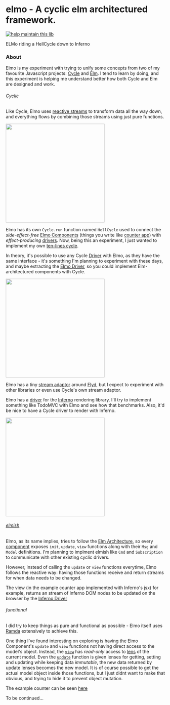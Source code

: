 # elmo - A cyclic elm architectured framework.
[![help maintain this lib](https://img.shields.io/badge/looking%20for%20maintainer-DM%20%40vborja-663399.svg)](https://twitter.com/vborja)


ELMo riding a HellCycle down to Inferno

### About

Elmo is my experiment with trying to unify some concepts from two of
my favourite Javascript projects: [Cycle][cycle] and [Elm][elm].
I tend to learn by doing, and this experiment is helping me
understand better how both Cycle and Elm are designed and work.

###### Cyclic

Like Cycle, Elmo uses [reactive streams][reactive] 
to transform data all the way down, and everything
flows by combining those streams using just pure functions.

<img src="https://raw.githubusercontent.com/vic/elmo/master/etc/hellcycle.jpg" width="312">

Elmo has its own `Cycle.run` function named 
`HellCycle`
used to connect the _side-effect-free_ [Elmo Components][component] 
(things you write like [counter app][counter]) with
_effect-producing_ [drivers](http://cycle.js.org/drivers.html).
Now, being this an experiment, I just wanted to implement my own [ten-lines cycle][hellcycle].

In theory, it's possible to use any Cycle [Driver](http://cycle.js.org/drivers.html) with Elmo, as they
have the same interface - it's something I'm planning to experiment with these days, and maybe extracting the
[Elmo Driver][elmo_driver], so you could implement Elm-architectured components with Cycle.

<img src="https://raw.githubusercontent.com/vic/elmo/master/etc/elmodriver.gif" width="312">

Elmo has a tiny [stream adaptor][stream] around [Flyd][flyd], but
I expect to experiment with other libraries or even use Cycle's
own stream adaptor.

Elmo has a [driver][inferno_driver] for the [Inferno](https://github.com/trueadm/inferno) rendering library.
I'll try to implement something like TodoMVC with Elmo and see how that benchmarks.
Also, it'd be nice to have a Cycle driver to render with Inferno.

<img src="https://raw.githubusercontent.com/vic/elmo/master/etc/hellmo.gif" width="312">

###### [elmish](http://guide.elm-lang.org/architecture/index.html)

Elmo, as its name implies, tries to follow the [Elm Architecture](http://guide.elm-lang.org/architecture/index.html),
so every [component][counter] exposes `init`, `update`, `view` functions along with their `Msg` and `Model` definitions.
I'm planning to implment elmish like `Cmd` and `Subscription` to communicate with other existing cyclic drivers.

However, instead of calling the `update` or `view` functions everytime, Elmo follows the reactive way: having those
functions receive and return streams for when data needs to be changed.

The view (in the example counter app implemented with Inferno's jsx) for example, returns an stream of Inferno DOM
nodes to be updated on the browser by the [Inferno Driver][inferno_driver]

###### functional

I did try to keep things as pure and functional as possible -  Elmo itself uses [Ramda](ramdajs.com) extensively to achieve this.

One thing I've found interesting on exploring is having the 
Elmo Component's `update` and `view` functions not having direct access to the model's object.
Instead, the [`view`][view] has *read-only* access to [lens](http://ramdajs.com/docs/#lens) of the current model.
Even the [`update`][update] function is given lenses for getting, setting and updating while keeping data *immutable*, the new data returned by update lenses becomes the new model. It is of course possible to get the actual model object inside those functions, but I just didnt want to make that obvious, and trying to hide it to prevent object mutation.


The example counter can be seen [here](http://vic.github.io/elmo)

To be continued...


[cycle]: http://cycle.js.org
[elm]: http://elm-lang.org
[flyd]: https://github.com/paldepind/flyd
[stream]: https://github.com/vic/elmo/blob/master/src/stream/flyd_adapter.js
[hellcycle]: https://github.com/vic/elmo/blob/master/src/hellcycle/index.js
[component]: https://github.com/vic/elmo/blob/master/src/elmo/component.js
[elmo_driver]: https://github.com/vic/elmo/blob/master/src/elmo/driver.js
[counter]: https://github.com/vic/elmo/blob/master/examples/counter.js
[inferno_driver]: https://github.com/vic/elmo/blob/master/src/inferno.js
[reactive]: https://gist.github.com/staltz/868e7e9bc2a7b8c1f754
[cyclic_example]: https://github.com/vic/elmo/blob/master/examples/index.js
[view]: https://github.com/vic/elmo/blob/master/examples/counter.js#L40
[update]: https://github.com/vic/elmo/blob/master/examples/counter.js#L33
